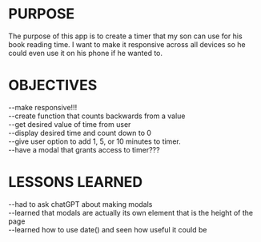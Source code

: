 <h1>PURPOSE</h1>
The purpose of this app is to create a timer that my son can use for his book reading time. I want to make it responsive across all devices so he could even use it on his phone if he wanted to. 

<h1>OBJECTIVES</h1>
--make responsive!!!
<br>
--create function that counts backwards from a value
<br>
--get desired value of time from user
<br>
--display desired time and count down to 0
<br>
--give user option to add 1, 5, or 10 minutes to timer.
<br>
--have a modal that grants access to timer???

<h1>LESSONS LEARNED</h1>
--had to ask chatGPT about making modals
<br>
--learned that modals are actually its own element that is the height of the page
<br>
--learned how to use date() and seen how useful it could be
